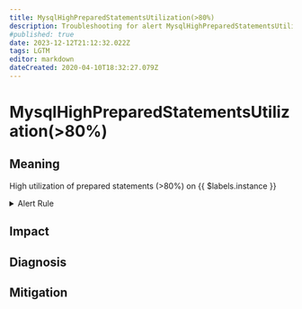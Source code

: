 ```yaml
---
title: MysqlHighPreparedStatementsUtilization(>80%)
description: Troubleshooting for alert MysqlHighPreparedStatementsUtilization(>80%)
#published: true
date: 2023-12-12T21:12:32.022Z
tags: LGTM
editor: markdown
dateCreated: 2020-04-10T18:32:27.079Z
---
```


# MysqlHighPreparedStatementsUtilization(>80%)

## Meaning
[//]: # "Short paragraph that explains what the alert means"
High utilization of prepared statements (>80%) on {{ $labels.instance }}

<details>
  <summary>Alert Rule</summary>

  ```yaml
alert: MysqlHighPreparedStatementsUtilization(>80%)
expr: max_over_time(mysql_global_status_prepared_stmt_count[1m]) / mysql_global_variables_max_prepared_stmt_count * 100 > 80
for: 2m
labels:
    severity: warning
annotations:
    summary: MySQL high prepared statements utilization (> 80%) (instance {{ $labels.instance }})
    description: |-
        High utilization of prepared statements (>80%) on {{ $labels.instance }}
          VALUE = {{ $value }}
          LABELS = {{ $labels }}
    runbook: https://github.com/srerun/prometheus-alerts/content/runbooks/MysqlHighPreparedStatementsUtilization(>80%)

  ```
</details>


## Impact
[//]: # "What could / will happen if the alert is not addressed"



## Diagnosis
[//]: # "Steps to take to identify the cause of the problem"



## Mitigation
[//]: # "The steps necessary to resolve the alert"

